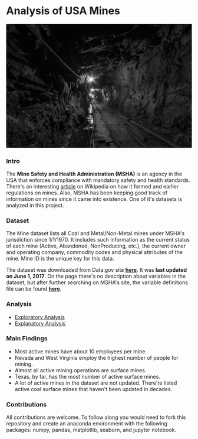 
# Analysis of USA Mines
![tunnel mine](/images/tunnel_mine.jpg)
### Intro
The **Mine Safety and Health Administration (MSHA)** is an agency in the USA that enforces compliance with mandatory safety and health standards. There's an interesting [article](https://en.wikipedia.org/wiki/Mine_Safety_and_Health_Administration) on Wikipedia on how it formed and earlier regulations on mines. Also, MSHA has been keeping good track of information on mines since it came into existence. One of it's datasets is analyzed in this project.

### Dataset
The Mine dataset lists all Coal and Metal/Non-Metal mines under MSHA's jurisdiction since 1/1/1970. It includes such information as the current status of each mine (Active, Abandoned, NonProducing, etc.), the current owner and operating company, commodity codes and physical attributes of the mine. Mine ID is the unique key for this data.

The dataset was downloaded from Data.gov site **[here](https://catalog.data.gov/dataset/mines-9f12c)**. It was **last updated on June 1, 2017**. On the page there's no description about variables in the dataset, but after further searching on MSHA's site, the variable definitions file can be found **[here](https://arlweb.msha.gov/OpenGovernmentData/DataSets/Mines_Definition_File.txt)**.

### Analysis
* [Exploratory Analysis](https://github.com/dvokinsark/us_mines/blob/master/data_exploration.ipynb)
* [Explanatory Analysis](https://github.com/dvokinsark/us_mines/blob/master/data_explanation.ipynb)

### Main Findings

- Most active mines have about 10 employees per mine.
- Nevada and West Virginia employ the highest number of people for mining.
- Almost all active mining operations are surface mines.
- Texas, by far, has the most number of active surface mines.
- A lot of active mines in the dataset are not updated. There're listed active coal surface mines that haven't been updated in decades.


### Contributions
All contributions are welcome. To follow along you would need to fork this repository and create an anaconda environment with the following packages: numpy, pandas, matplotlib, seaborn, and jupyter notebook.
